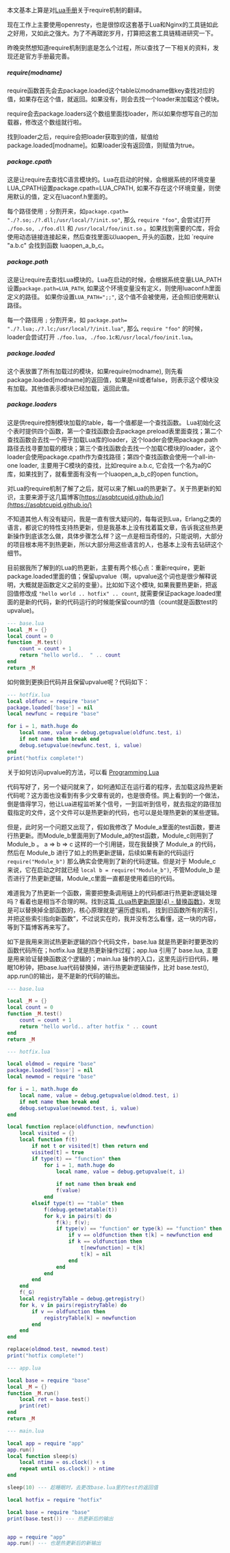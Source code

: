 本文基本上算是对[Lua手册](https://www.lua.org/manual/5.1/manual.html#pdf-require)关于require机制的翻译。

现在工作上主要使用openresty，也是很惊叹这套基于Lua和Nginx的工具链如此之好用，又如此之强大。为了不再蹉跎岁月，打算把这套工具链精进研究一下。

昨晚突然想知道require机制到底是怎么个过程，所以查找了一下相关的资料，发现还是官方手册最完善。

##### require(modname)

require函数首先会去package.loaded这个table以modname做key查找对应的值，如果存在这个值，就返回。如果没有，则会去找一个loader来加载这个模块。

require会去package.loaders这个数组里面找loader，所以如果你想写自己的加载器，修改这个数组就行啦。

找到loader之后，require会把loader获取到的值，赋值给package.loaded[modname]。如果loader没有返回值，则赋值为true。

##### package.cpath

这是让require去查找C语言模块的。Lua在启动的时候，会根据系统的环境变量LUA\_CPATH设置package.cpath=LUA\_CPATH, 如果不存在这个环境变量，则使用默认的值，定义在luaconf.h里面的。

每个路径使用 `;` 分割开来，如`package.cpath= "./?.so;./?.dll;/usr/local/?/init.so"`, 那么 `require "foo"`, 会尝试打开 `./foo.so, ./foo.dll` 和 `/usr/local/foo/init.so` 。如果找到需要的C库，将会使用动态链接连接起来，然后查找里面以luaopen\_ 开头的函数，比如 `require "a.b.c" 会找到函数 luaopen\_a\_b\_c。

##### package.path

这是让require去查找Lua模块的。Lua在启动的时候，会根据系统变量LUA\_PATH设置`package.path=LUA_PATH`, 如果这个环境变量没有定义，则使用luaconf.h里面定义的路径。 如果你设置`LUA_PATH=";;"`, 这个值不会被使用，还会照旧使用默认路径。

每一个路径用 `;` 分割开来，如 `package.path= "./?.lua;./?.lc;/usr/local/?/init.lua"`, 那么 `require "foo"` 的时候，loader会尝试打开 `./foo.lua, ./foo.1c和/usr/local/foo/init.lua`。

##### package.loaded

这个表放置了所有加载过的模块，如果require(modname), 则先看package.loaded[modname]的返回值，如果是nil或者false，则表示这个模块没有加载。其他值表示模块已经加载，返回此值。

##### package.loaders

这是供require控制模块加载的table，每一个值都是一个查找函数。 Lua初始化这个表时提供四个函数，第一个查找函数会去package.preload表里面查找；第二个查找函数会去找一个用于加载Lua库的loader，这个loader会使用package.path路径去找寻要加载的模块；第三个查找函数会去找一个加载C模块的loader，这个loader会使用package.cpath作为查找路径；第四个查找函数会使用一个all-in-one loader, 主要用于C模块的查找，比如require a.b.c, 它会找一个名为a的C库，如果找到了，就看里面有没有一个luaopen\_a\_b\_c的open function。


对Lua的require机制了解了之后，就可以来了解Lua的热更新了。关于热更新的知识，主要来源于这几篇博客[https://asqbtcupid.github.io/](https://asqbtcupid.github.io/)

不知道其他人有没有疑问，我是一直有很大疑问的，每每说到Lua，Erlang之类的语言，都说它的特性支持热更新，但是我基本上没有找着篇文章，告诉我这些热更新操作到底该怎么做，具体步骤怎么样？这一点是相当奇怪的，只能说明，大部分的项目根本用不到热更新，所以大部分用这些语言的人，也基本上没有去钻研这个细节。

目前据我所了解到的Lua的热更新，主要有两个核心点：重新require，更新package.loaded里面的值；保留upvalue（啊，upvalue这个词也是很少解释说明，大概就是函数定义之前的变量）。比如如下这个模块, 如果我要热更新，把返回值修改成 `"hello world .. hotfix" .. count`, 就需要保证package.loaded里面的是新的代码，新的代码运行的时候能保留count的值（count就是函数test的upvalue)。

```lua
--- base.lua
local _M = {}
local count = 0
function _M.test()
    count = count + 1
    return "hello world..  " .. count
end
return _M
```

如何做到更换旧代码并且保留upvalue呢？代码如下：

```lua
--- hotfix.lua
local oldfunc = require "base"
package.loaded['base'] = nil
local newfunc = require "base"

for i = 1, math.huge do
    local name, value = debug.getupvalue(oldfunc.test, i)
    if not name then break end
    debug.setupvalue(newfunc.test, i, value)
end
print("hotfix complete!")
```

关于如何访问upvalue的方法，可以看 [Programming Lua](https://www.lua.org/pil/23.1.2.html)

代码写好了，另一个疑问就来了，如何通知正在运行着的程序，去加载这段热更新代码呢？这方面也没看到有多少文章有说的，也是很奇怪。网上看到的一个做法，倒是值得学习，他让Lua进程监听某个信号，一到监听到信号，就去指定的路径加载指定的文件，这个文件可以是热更新的代码，也可以是处理热更新的某些逻辑。

但是，此时另一个问题又出现了，假如我修改了 Module\_a里面的test函数，要进行热更新。而Module\_b里面用到了Module\_a的test函数，Module\_c则用到了Module\_b 。 a => b => c 这样的一个引用链，现在我替换了 Module\_a 的代码，然后在 Module\_b 进行了如上的热更新逻辑，后续如果有新的代码运行 `require("Module_b")` 那么确实会使用到了新的代码逻辑。但是对于 Module\_c 来说，它在启动之时就已经 `local b = require("Module_b")`, 不管Module\_b 是否进行了热更新逻辑，Module\_c里面一直都是使用着旧的代码。

难道我为了热更新一个函数，需要把整条调用链上的代码都进行热更新逻辑处理吗？看着也是相当不合理的啊。找到这篇[《Lua热更新原理(4) - 替换函数》](https://asqbtcupid.github.io/luahotupdate4-callback/)，发现是可以替换掉全部函数的，核心原理就是“遍历虚拟机， 找到旧函数所有的索引，并把这些索引指向新函数”，不过说实在的，我并没有怎么看懂，这一块的内容，等到下篇博客再来写了。

如下是我用来测试热更新逻辑的四个代码文件，base.lua 就是热更新时要更改的函数代码所在；hotfix.lua 就是热更新操作过程；app.lua 引用了 base.lua, 主要是用来验证替换函数这个逻辑的；main.lua 操作的入口，这里先运行旧代码，睡眠10秒钟，把base.lua代码替换掉，进行热更新逻辑操作，比对 base.test(), app.run()的输出，是不是新的代码的输出。

```lua
--- base.lua

local _M = {}
local count = 0
function _M.test()
    count = count + 1
    return "hello world.. after hotfix " .. count
end
return _M
``` 

```lua
--- hotfix.lua

local oldmod = require "base"
package.loaded['base'] = nil
local newmod = require "base"

for i = 1, math.huge do
    local name, value = debug.getupvalue(oldmod.test, i)
    if not name then break end
    debug.setupvalue(newmod.test, i, value)
end

local function replace(oldfunction, newfunction)
    local visited = {}
    local function f(t)
        if not t or visited[t] then return end
        visited[t] = true
        if type(t) == "function" then
            for i = 1, math.huge do
                local name, value = debug.getupvalue(t, i)
               
                if not name then break end
                f(value)
            end
        elseif type(t) == "table" then
            f(debug.getmetatable(t))
            for k,v in pairs(t) do
                f(k); f(v);
                if type(v) == "function" or type(k) == "function" then
                    if v == oldfunction then t[k] = newfunction end
                    if k == oldfunction then 
                        t[newfunction] = t[k]
                        t[k] = nil
                    end
                end
            end
        end
    end
    f(_G)
    local registryTable = debug.getregistry()
    for k, v in pairs(registryTable) do
        if v == oldfunction then
            registryTable[k] = newfunction
        end
    end
end

replace(oldmod.test, newmod.test)
print("hotfix complete!")
```

```lua
--- app.lua

local base = require "base"
local _M = {}
function _M.run() 
    local ret = base.test()
    print(ret)
end
return _M
```

```lua
--- main.lua

local app = require "app"
app.run()
local function sleep(s)
    local ntime = os.clock() + s
    repeat until os.clock() > ntime
end

sleep(10) --- 趁睡眠时，去更改base.lua里的test的返回值

local hotfix = require "hotfix"

local base = require "base"
print(base.test()) --- 热更新后的输出


app = require "app"
app.run() --- 也是热更新后的新输出

```